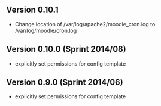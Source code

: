 ## Version 0.10.1
* Change location of /var/log/apache2/moodle_cron.log to /var/log/moodle/cron.log

## Version 0.10.0 (Sprint 2014/08)
* explicitly set permissions for config template

## Version 0.9.0 (Sprint 2014/06)
* explicitly set permissions for config template


